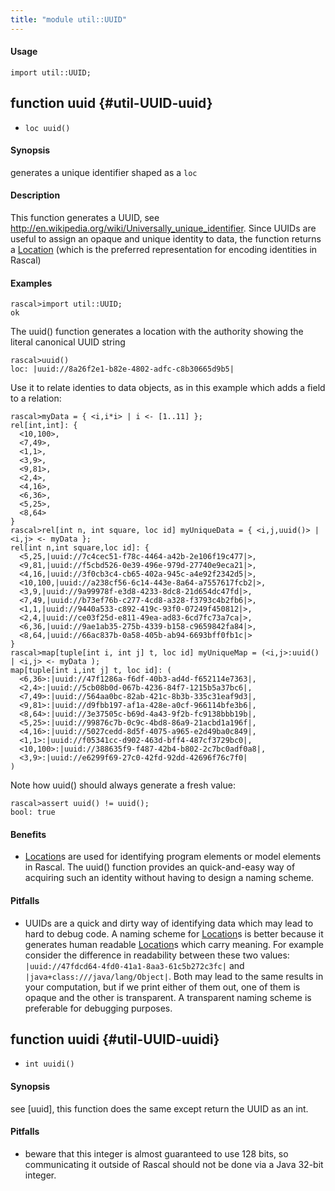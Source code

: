 ```yaml
---
title: "module util::UUID"
---
```


#### Usage

`import util::UUID;`


## function uuid {#util-UUID-uuid}

* ``loc uuid()``


#### Synopsis

generates a unique identifier shaped as a `loc`

#### Description

This function generates a UUID, see http://en.wikipedia.org/wiki/Universally_unique_identifier.
Since UUIDs are useful to assign an opaque and unique identity to data, the function returns
a [Location](../../Rascal/Expressions/Values/Location/index.md) (which is the preferred representation for encoding identities in Rascal)

#### Examples


```rascal-shell 
rascal>import util::UUID;
ok
```

The uuid() function generates a location with the authority showing the literal canonical UUID string

```rascal-shell ,continue
rascal>uuid()
loc: |uuid://8a26f2e1-b82e-4802-adfc-c8b30665d9b5|
```

Use it to relate identies to data objects, as in this example which adds a field to a relation:


```rascal-shell ,continue
rascal>myData = { <i,i*i> | i <- [1..11] }; 
rel[int,int]: {
  <10,100>,
  <7,49>,
  <1,1>,
  <3,9>,
  <9,81>,
  <2,4>,
  <4,16>,
  <6,36>,
  <5,25>,
  <8,64>
}
rascal>rel[int n, int square, loc id] myUniqueData = { <i,j,uuid()> | <i,j> <- myData };
rel[int n,int square,loc id]: {
  <5,25,|uuid://7c4cec51-f78c-4464-a42b-2e106f19c477|>,
  <9,81,|uuid://f5cbd526-0e39-496e-979d-27740e9eca21|>,
  <4,16,|uuid://3f0cb3c4-cb65-402a-945c-a4e92f2342d5|>,
  <10,100,|uuid://a238cf56-6c14-443e-8a64-a7557617fcb2|>,
  <3,9,|uuid://9a99978f-e3d8-4233-8dc8-21d654dc47fd|>,
  <7,49,|uuid://b73ef76b-c277-4cd8-a328-f3793c4b2fb6|>,
  <1,1,|uuid://9440a533-c892-419c-93f0-07249f450812|>,
  <2,4,|uuid://ce03f25d-e811-49ea-ad83-6cd7fc73a7ca|>,
  <6,36,|uuid://9ae1ab35-275b-4339-b158-c9659842fa84|>,
  <8,64,|uuid://66ac837b-0a58-405b-ab94-6693bff0fb1c|>
}
rascal>map[tuple[int i, int j] t, loc id] myUniqueMap = (<i,j>:uuid() | <i,j> <- myData );
map[tuple[int i,int j] t, loc id]: (
  <6,36>:|uuid://47f1286a-f6df-40b3-ad4d-f652114e7363|,
  <2,4>:|uuid://5cb08b0d-067b-4236-84f7-1215b5a37bc6|,
  <7,49>:|uuid://564aa0bc-82ab-421c-8b3b-335c31eaf9d3|,
  <9,81>:|uuid://d9fbb197-af1a-428e-a0cf-966114bfe3b6|,
  <8,64>:|uuid://3e37505c-b69d-4a43-9f2b-fc9138bbb19b|,
  <5,25>:|uuid://99876c7b-0c9c-4bd8-86a9-21acbd1a196f|,
  <4,16>:|uuid://5027cedd-8d5f-4075-a965-e2d49ba0c849|,
  <1,1>:|uuid://f05341cc-d902-463d-bff4-487cf3729bc0|,
  <10,100>:|uuid://388635f9-f487-42b4-b802-2c7bc0adf0a8|,
  <3,9>:|uuid://e6299f69-27c0-42fd-92dd-42696f76c7f0|
)
```
Note how uuid() should always generate a fresh value:

```rascal-shell ,continue
rascal>assert uuid() != uuid(); 
bool: true
```

#### Benefits

*  [Location](../../Rascal/Expressions/Values/Location/index.md)s are used for identifying program elements or model elements in Rascal. The uuid() function provides
an quick-and-easy way of acquiring such an identity without having to design a naming scheme.

#### Pitfalls

*  UUIDs are a quick and dirty way of identifying data which may lead to hard to debug code. A naming scheme for [Location](../../Rascal/Expressions/Values/Location/index.md)s is better because it generates human readable
[Location](../../Rascal/Expressions/Values/Location/index.md)s which carry meaning. For example consider the difference in readability between these two values:
`|uuid://47fdcd64-4fd0-41a1-8aa3-61c5b272c3fc|` and `|java+class:///java/lang/Object|`. Both may lead to the same 
results in your computation, but if we print either of them out, one of them is opaque and the other is transparent. A transparent naming scheme is preferable for
debugging purposes.

## function uuidi {#util-UUID-uuidi}

* ``int uuidi()``


#### Synopsis

see [uuid], this function does the same except return the UUID as an int.

#### Pitfalls

*  beware that this integer is almost guaranteed to use 128 bits, so communicating it outside of
Rascal should not be done via a Java 32-bit integer.

